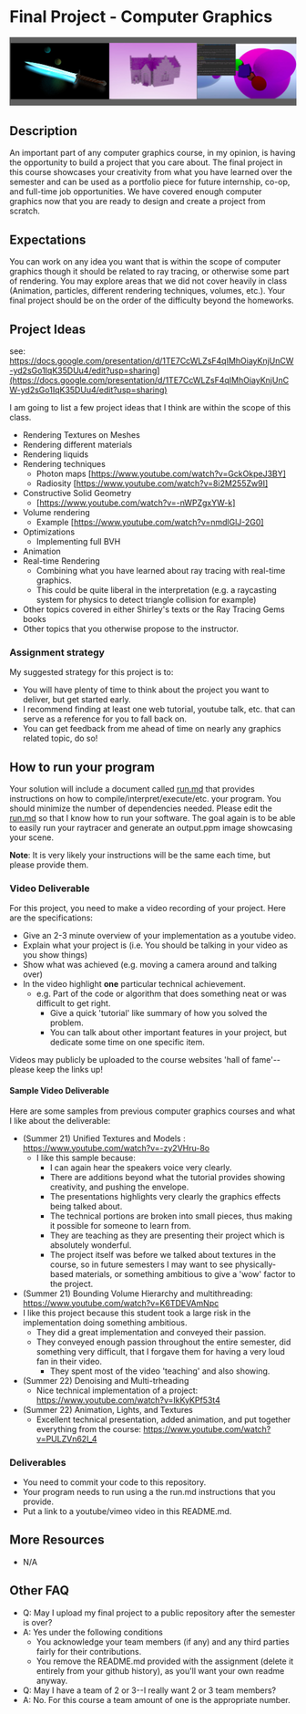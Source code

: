# Final Project - Computer Graphics

<img src="./media/header.jpg">

## Description

An important part of any computer graphics course, in my opinion, is having the opportunity to build a project that you care about. The final project in this course showcases your creativity from what you have learned over the semester and can be used as a portfolio piece for future internship, co-op, and full-time job opportunities.  We have covered enough computer graphics now that you are ready to design and create a project from scratch.
  
## Expectations

You can work on any idea you want that is within the scope of computer graphics though it should be related to ray tracing, or otherwise some part of rendering. You may explore areas that we did not cover heavily in class (Animation, particles, different rendering techniques, volumes, etc.).  Your final project should be on the order of the difficulty beyond the homeworks.  

## Project Ideas

see: https://docs.google.com/presentation/d/1TE7CcWLZsF4qIMhOiayKnjUnCW-yd2sGo1IqK35DUu4/edit?usp=sharing](https://docs.google.com/presentation/d/1TE7CcWLZsF4qIMhOiayKnjUnCW-yd2sGo1IqK35DUu4/edit?usp=sharing)

I am going to list a few project ideas that I think are within the scope of this class.

* Rendering Textures on Meshes
* Rendering different materials
* Rendering liquids
* Rendering techniques
  * Photon maps [https://www.youtube.com/watch?v=GckOkpeJ3BY]
  * Radiosity [https://www.youtube.com/watch?v=8i2M255Zw9I]
* Constructive Solid Geometry
  * [https://www.youtube.com/watch?v=-nWPZgxYW-k]
* Volume rendering
  * Example [https://www.youtube.com/watch?v=nmdlGlJ-2G0]
* Optimizations
  * Implementing full BVH
* Animation
* Real-time Rendering
  * Combining what you have learned about ray tracing with real-time graphics.
  * This could be quite liberal in the interpretation (e.g. a raycasting system for physics to detect triangle collision for example)
* Other topics covered in either Shirley's texts or the Ray Tracing Gems books
* Other topics that you otherwise propose to the instructor.

### Assignment strategy

My suggested strategy for this project is to:

* You will have plenty of time to think about the project you want to deliver, but get started early.
* I recommend finding at least one web tutorial, youtube talk, etc. that can serve as a reference for you to fall back on.
* You can get feedback from me ahead of time on nearly any graphics related topic, do so!
  
## How to run your program

Your solution will include a document called [run.md](./run.md) that provides instructions on how to compile/interpret/execute/etc. your program. You should minimize the number of dependencies needed. Please edit the [run.md](./run.md) so that I know how to run your software. The goal again is to be able to easily run your raytracer and generate an output.ppm image showcasing your scene.

**Note**: It is very likely your instructions will be the same each time, but please provide them.

### Video Deliverable

For this project, you need to make a video recording of your project. Here are the specifications:

- Give an 2-3 minute overview of your implementation as a youtube video.
- Explain what your project is (i.e. You should be talking in your video as you show things)
- Show what was achieved (e.g. moving a camera around and talking over) 
- In the video highlight **one** particular technical achievement.
  - e.g. Part of the code or algorithm that does something neat or was difficult to get right.
    - Give a quick 'tutorial' like summary of how you solved the problem.
    - You can talk about other important features in your project, but dedicate some time on one specific item.
    
Videos may publicly be uploaded to the course websites 'hall of fame'--please keep the links up!

#### Sample Video Deliverable

Here are some samples from previous computer graphics courses and what I like about the deliverable:

- (Summer 21) Unified Textures and Models : https://www.youtube.com/watch?v=-zy2VHru-8o
  - I like this sample because:
    - I can again hear the speakers voice very clearly.
    - There are additions beyond what the tutorial provides showing creativity, and pushing the envelope.
    - The presentations highlights very clearly the graphics effects being talked about.
    - The technical portions are broken into small pieces, thus making it possible for someone to learn from. 
    - They are teaching as they are presenting their project which is absolutely wonderful.
    - The project itself was before we talked about textures in the course, so in future semesters I may want to see physically-based materials, or something ambitious to give a 'wow' factor to the project.
 - (Summer 21) Bounding Volume Hierarchy and multithreading: https://www.youtube.com/watch?v=K6TDEVAmNpc 
  - I like this project because this student took a large risk in the implementation doing something ambitious.
    - They did a great implementation and conveyed their passion.
    - They conveyed enough passion throughout the entire semester, did something very difficult, that I forgave them for having a very loud fan in their video.
      - They spent most of the video 'teaching' and also showing.
- (Summer 22) Denoising and Multi-trheading
  - Nice technical implementation of a project: https://www.youtube.com/watch?v=IkKyKPf53t4
- (Summer 22) Animation, Lights, and Textures
  - Excellent technical presentation, added animation, and put together everything from the course: https://www.youtube.com/watch?v=PULZVn62l_4

### Deliverables

* You need to commit your code to this repository.
* Your program needs to run using a the run.md instructions that you provide.
* Put a link to a youtube/vimeo video in this README.md.

## More Resources

* N/A

## Other FAQ

- Q: May I upload my final project to a public repository after the semester is over?
- A: Yes under the following conditions
  - You acknowledge your team members (if any) and any third parties fairly for their contributions.
  - You remove the README.md provided with the assignment (delete it entirely from your github history), as you'll want your own readme anyway.
- Q: May I have a team of 2 or 3--I really want 2 or 3 team members?
- A: No. For this course a team amount of one is the appropriate number.
